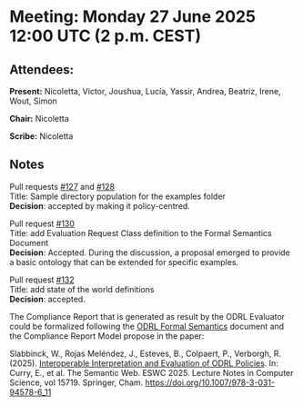 # Meeting:  Monday 27 June 2025 12:00 UTC (2 p.m. CEST)

## Attendees: 

**Present:**  Nicoletta, Victor, Joushua, Lucía, Yassir, Andrea, Beatriz, Irene, Wout, Simon

**Chair:**   Nicoletta

**Scribe:**  Nicoletta

## Notes

Pull requests [#127](https://github.com/w3c/odrl/pull/127) and [#128](https://github.com/w3c/odrl/pull/128) <br>
Title: Sample directory population for the examples folder<br>
**Decision**: accepted by making it policy-centred.

Pull request [#130](https://github.com/w3c/odrl/pull/130)<br>
Title: add Evaluation Request Class definition to the Formal Semantics Document<br>
**Decision**: Accepted. During the discussion, a proposal emerged to provide a basic ontology that can be extended for specific examples.

Pull request [#132](https://github.com/w3c/odrl/pull/132)  <br>
Title: add state of the world definitions<br>
**Decision**: accepted.

The Compliance Report that is generated as result by the ODRL Evaluator could be formalized following the [ODRL Formal Semantics](https://w3c.github.io/odrl/formal-semantics/#formal-description-of-the-state-of-the-world) document and the Compliance Report Model propose in the paper: 

Slabbinck, W., Rojas Meléndez, J., Esteves, B., Colpaert, P., Verborgh, R. (2025). 
[Interoperable Interpretation and Evaluation of ODRL Policies](https://nam04.safelinks.protection.outlook.com/?url=https%3A%2F%2Fraw.githubusercontent.com%2Fwoutslabbinck%2Fpapers%2Fmain%2F2025%2FInteroperable-Interpretation-and-Evaluation-of-ODRL-Policies.pdf&data=05%7C02%7Clrosenth%40adobe.com%7Cbb47a67be2034c27b6ca08dd6d3adc4d%7Cfa7b1b5a7b34438794aed2c178decee1%7C0%7C0%7C638786822735729606%7CUnknown%7CTWFpbGZsb3d8eyJFbXB0eU1hcGkiOnRydWUsIlYiOiIwLjAuMDAwMCIsIlAiOiJXaW4zMiIsIkFOIjoiTWFpbCIsIldUIjoyfQ%3D%3D%7C0%7C%7C%7C&sdata=8oUXD6Pei2yfTF1mPM%2FR3N%2F3X3SL%2BeOFZj1eGkpaOeA%3D&reserved=0). 
In: Curry, E., et al. The Semantic Web. ESWC 2025. Lecture Notes in Computer Science, vol 15719. Springer, Cham. https://doi.org/10.1007/978-3-031-94578-6_11

